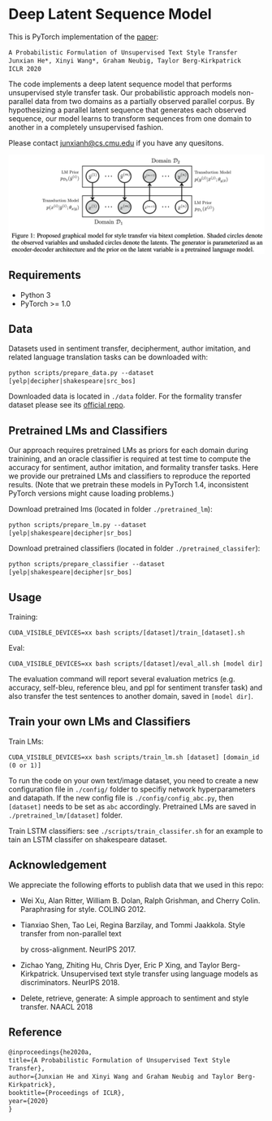 # Deep Latent Sequence Model
This is PyTorch implementation of the [paper](https://arxiv.org/abs/2002.03912): 

```
A Probabilistic Formulation of Unsupervised Text Style Transfer
Junxian He*, Xinyi Wang*, Graham Neubig, Taylor Berg-Kirkpatrick
ICLR 2020
```

The code implements a deep latent sequence model that performs unsupervised style transfer task. Our probabilistic approach models non-parallel data from two domains as a partially observed parallel corpus. By hypothesizing a parallel latent sequence that generates each observed sequence, our model learns to transform sequences from one domain to another in a completely unsupervised fashion.

Please contact junxianh@cs.cmu.edu if you have any quesitons.

<img align="center" src="images/model.png" />

## Requirements

* Python 3
* PyTorch >= 1.0

## Data
Datasets used in sentiment transfer, decipherment, author imitation, and related language translation tasks  can be downloaded with:
```
python scripts/prepare_data.py --dataset [yelp|decipher|shakespeare|src_bos]
```
Downloaded data is located in `./data` folder. For the formality transfer dataset please see its [official repo](https://github.com/raosudha89/GYAFC-corpus).

## Pretrained LMs and Classifiers
Our approach requires pretrained LMs as priors for each domain during trainining, and an oracle classifier is required at test time to compute the accuracy for sentiment, author imitation, and formality transfer tasks. Here we provide our pretrained LMs and classifiers to reproduce the reported results. (Note that we pretrain these models in PyTorch 1.4, inconsistent PyTorch versions might cause loading problems.)

Download pretrained lms (located in folder `./pretrained_lm`):
```
python scripts/prepare_lm.py --dataset [yelp|shakespeare|decipher|sr_bos]
```

Download pretrained classifiers (located in folder `./pretrained_classifer`):
```
python scripts/prepare_classifier --dataset [yelp|shakespeare|decipher|sr_bos]
```

## Usage
Training:
```
CUDA_VISIBLE_DEVICES=xx bash scripts/[dataset]/train_[dataset].sh
```

Eval:
```
CUDA_VISIBLE_DEVICES=xx bash scripts/[dataset]/eval_all.sh [model dir]
```

The evaluation command will report several evaluation metrics (e.g. accuracy, self-bleu, reference bleu, and ppl for sentiment transfer task) and also transfer the test sentences to another domain, saved in `[model dir]`.



## Train your own LMs and Classifiers

Train LMs:

```
CUDA_VISIBLE_DEVICES=xx bash scripts/train_lm.sh [dataset] [domain_id (0 or 1)]
```

To run the code on your own text/image dataset, you need to create a new configuration file in `./config/` folder to specifiy network hyperparameters and datapath. If the new config file is `./config/config_abc.py`, then `[dataset]` needs to be set as `abc` accordingly. Pretrained LMs are saved in `./pretrained_lm/[dataset]` folder.



Train LSTM classifiers: see `./scripts/train_classifer.sh` for an example to tain an LSTM classifer on shakespeare dataset.


## Acknowledgement

We appreciate the following efforts to publish data that we used in this repo:

* Wei Xu, Alan Ritter, William B. Dolan, Ralph Grishman, and Cherry Colin. Paraphrasing for style. COLING 2012.

* Tianxiao Shen, Tao Lei, Regina Barzilay, and Tommi Jaakkola. Style transfer from non-parallel text

  by cross-alignment. NeurIPS 2017.

* Zichao Yang, Zhiting Hu, Chris Dyer, Eric P Xing, and Taylor Berg-Kirkpatrick. Unsupervised text style transfer using language models as discriminators. NeurIPS 2018.

* Delete, retrieve, generate: A simple approach to sentiment and style transfer. NAACL 2018



## Reference

```
@inproceedings{he2020a,
title={A Probabilistic Formulation of Unsupervised Text Style Transfer},
author={Junxian He and Xinyi Wang and Graham Neubig and Taylor Berg-Kirkpatrick},
booktitle={Proceedings of ICLR},
year={2020}
}
```
